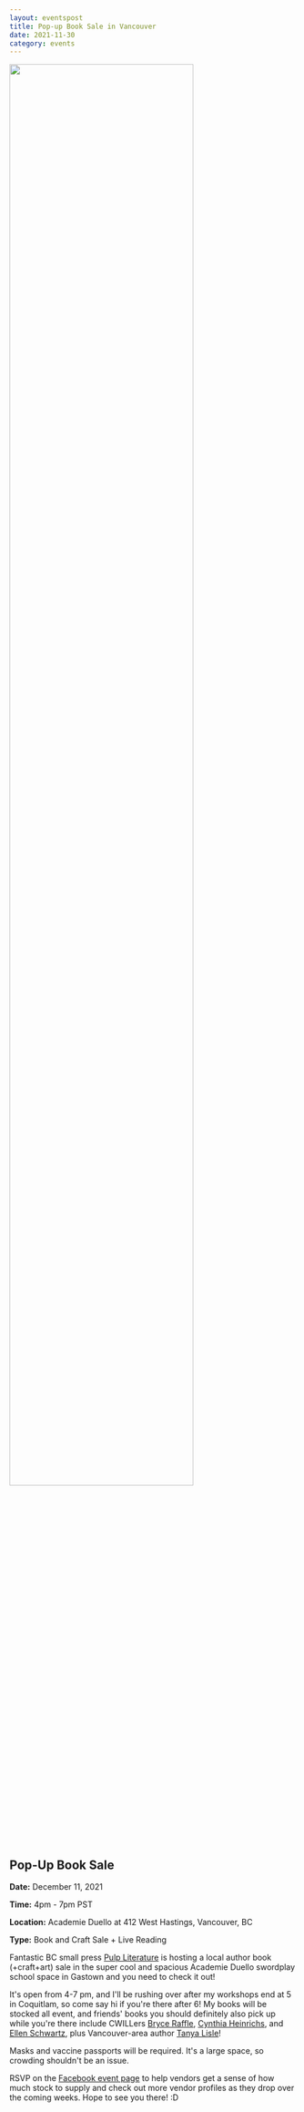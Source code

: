 ```yaml
---
layout: eventspost
title: Pop-up Book Sale in Vancouver
date: 2021-11-30
category: events
---
```


<a href="https://www.facebook.com/events/975573233365483/" target="_blank"><img style="width:80%" src="https://pbs.twimg.com/media/FF9Gh04VcAIYc8y?format=jpg&name=large"></a>

## Pop-Up Book Sale

**Date:** December 11, 2021

**Time:** 4pm - 7pm PST 

**Location:** Academie Duello at 412 West Hastings, Vancouver, BC

**Type:** Book and Craft Sale + Live Reading 

Fantastic BC small press [Pulp Literature](https://pulpliterature.com/) is hosting a local author book (+craft+art) sale in the super cool and spacious Academie Duello swordplay school space in Gastown and you need to check it out!

It's open from 4-7 pm, and I'll be rushing over after my workshops end at 5 in Coquitlam, so come say hi if you're there after 6! My books will be stocked all event, and friends' books you should definitely also pick up while you're there include CWILLers [Bryce Raffle](http://www.bryceraffle.com/), [Cynthia Heinrichs](https://cynthiaheinrichsauthor.wordpress.com/), and [Ellen Schwartz](https://www.ellenschwartz.net/), plus Vancouver-area author [Tanya Lisle](https://tanyalisle.com/)! 

Masks and vaccine passports will be required. It's a large space, so crowding shouldn't be an issue. 

RSVP on the [Facebook event page](https://www.facebook.com/events/975573233365483/?acontext=%7B%22event_action_history%22%3A[%7B%22mechanism%22%3A%22calendar_tab_event%22%2C%22surface%22%3A%22bookmark_calendar%22%7D]%2C%22ref_notif_type%22%3Anull%7D) to help vendors get a sense of how much stock to supply and check out more vendor profiles as they drop over the coming weeks. Hope to see you there! :D
